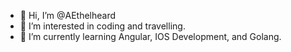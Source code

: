 - 👋 Hi, I’m @AEthelheard
- 👀 I’m interested in coding and travelling.
- 🌱 I’m currently learning Angular, IOS Development, and Golang. 

